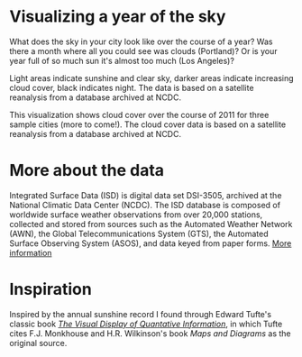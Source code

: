 # Visualizing a year of the sky

What does the sky in your city look like over the course of a year? Was there a month where all you could see was clouds (Portland)? Or is your year full of so much sun it's almost too much (Los Angeles)?

Light areas indicate sunshine and clear sky, darker areas indicate increasing cloud cover, black indicates night. The data is based on a satellite reanalysis from a database archived at NCDC.

This visualization shows cloud cover over the course of 2011 for three sample cities (more to come!). The cloud cover data is based on a satellite reanalysis from a database archived at NCDC.

# More about the data

Integrated Surface Data (ISD) is digital data set DSI-3505, archived at the National Climatic Data Center (NCDC). The ISD database is composed of worldwide surface weather observations from over 20,000 stations, collected and stored from sources such as the Automated Weather Network (AWN), the Global Telecommunications System (GTS), the Automated Surface Observing System (ASOS), and data keyed from paper forms.
[More information](https://data.noaa.gov/dataset/integrated-surface-global-hourly-data)

# Inspiration

Inspired by the annual sunshine record I found through Edward Tufte's classic book _[The Visual Display of Quantative Information](https://www.edwardtufte.com/tufte/books_vdqi)_, in which Tufte cites F.J. Monkhouse and H.R. Wilkinson's book _Maps and Diagrams_ as the original source.
